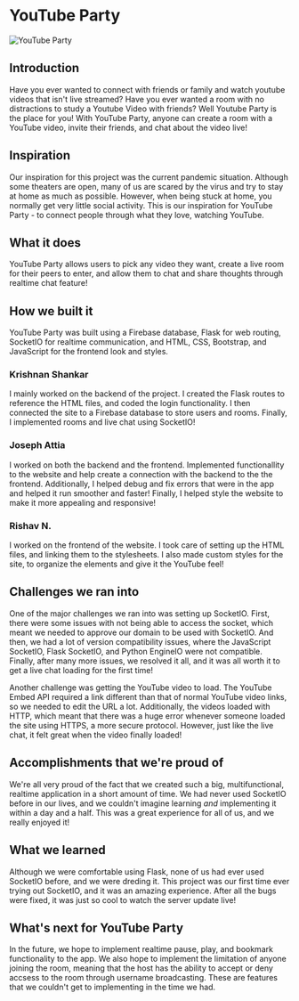 # YouTube Party

![YouTube Party](https://www.freepnglogos.com/uploads/youtube-logo-hd-8.png)

## Introduction
Have you ever wanted to connect with friends or family and watch youtube videos that isn't live streamed? Have you ever wanted a room with no distractions to study a Youtube Video with friends? Well Youtube Party is the place for you! With YouTube Party, anyone can create a room with a YouTube video, invite their friends, and chat about the video live!

## Inspiration
Our inspiration for this project was the current pandemic situation. Although some theaters are open, many of us are scared by the virus and try to stay at home as much as possible. However, when being stuck at home, you normally get very little social activity. This is our inspiration for YouTube Party - to connect people through what they love, watching YouTube.

## What it does
YouTube Party allows users to pick any video they want, create a live room for their peers to enter, and allow them to chat and share thoughts through realtime chat feature! 

## How we built it
YouTube Party was built using a Firebase database, Flask for web routing, SocketIO for realtime communication, and HTML, CSS, Bootstrap, and JavaScript for the frontend look and styles.

### Krishnan Shankar
I mainly worked on the backend of the project. I created the Flask routes to reference the HTML files, and coded the login functionality. I then connected the site to a Firebase database to store users and rooms. Finally, I implemented rooms and live chat using SocketIO!

### Joseph Attia
I worked on both the backend and the frontend. Implemented functionallity to the website and help create a connection with the backend to the the frontend. Additionally, I helped debug and fix errors that were in the app and helped it run smoother and faster! Finally, I helped style the website to make it more appealing and responsive!

### Rishav N.
I worked on the frontend of the website. I took care of setting up the HTML files, and linking them to the stylesheets. I also made custom styles for the site, to organize the elements and give it the YouTube feel!

## Challenges we ran into
One of the major challenges we ran into was setting up SocketIO. First, there were some issues with not being able to access the socket, which meant we needed to approve our domain to be used with SocketIO. And then, we had a lot of version compatibility issues, where the JavaScript SocketIO, Flask SocketIO, and Python EngineIO were not compatible. Finally, after many more issues, we resolved it all, and it was all worth it to get a live chat loading for the first time!

Another challenge was getting the YouTube video to load. The YouTube Embed API required a link different than that of normal YouTube video links, so we needed to edit the URL a lot. Additionally, the videos loaded with HTTP, which meant that there was a huge error whenever someone loaded the site using HTTPS, a more secure protocol. However, just like the live chat, it felt great when the video finally loaded!

## Accomplishments that we're proud of
We're all very proud of the fact that we created such a big, multifunctional, realtime application in a short amount of time. We had never used SocketIO before in our lives, and we couldn't imagine learning *and* implementing it within a day and a half. This was a great experience for all of us, and we really enjoyed it!

## What we learned
Although we were comfortable using Flask, none of us had ever used SocketIO before, and we were dreding it. This project was our first time ever trying out SocketIO, and it was an amazing experience. After all the bugs were fixed, it was just so cool to watch the server update live!

## What's next for YouTube Party
In the future, we hope to implement realtime pause, play, and bookmark functionality to the app. We also hope to implement the limitation of anyone joining the room, meaning that the host has the ability to accept or deny accsess to the room through username broadcasting. These are features that we couldn't get to implementing in the time we had.

